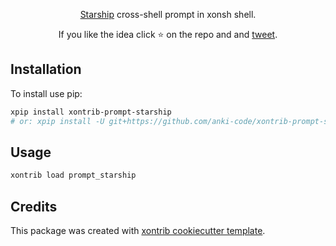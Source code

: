 <p align="center">
<a href="https://github.com/starship/starship">Starship</a> cross-shell prompt in xonsh shell.
</p>

<p align="center">  
If you like the idea click ⭐ on the repo and and <a href="https://twitter.com/intent/tweet?text=Nice%20prompt%20for%20the%20xonsh%20shell!&url=https://github.com/anki-code/xontrib-xontrib-prompt-starship" target="_blank">tweet</a>.
</p>


## Installation

To install use pip:

```bash
xpip install xontrib-prompt-starship
# or: xpip install -U git+https://github.com/anki-code/xontrib-prompt-starship
```

## Usage

```bash
xontrib load prompt_starship
```

## Credits

This package was created with [xontrib cookiecutter template](https://github.com/xonsh/xontrib-cookiecutter).
